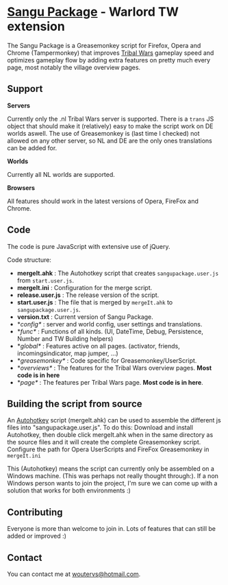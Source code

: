 [Sangu Package](http://www.sangu.be) - Warlord TW extension
=============

The Sangu Package is a Greasemonkey script for Firefox, 
Opera and Chrome (Tampermonkey) that improves [Tribal Wars](http://www.tribalwars.nl) gameplay speed 
and optimizes gameplay flow by
adding extra features on pretty much every page, most notably the village overview pages.

Support
-------

**Servers**

Currently only the .nl Tribal Wars server is supported. There is a `trans` JS object that should
make it (relatively) easy to make the script work on DE worlds aswell. The use of Greasemonkey is (last
time I checked) not allowed on any other server, so NL and DE are the only ones translations
can be added for.

**Worlds**

Currently all NL worlds are supported.

**Browsers**

All features should work in the latest versions of Opera, FireFox and Chrome.

Code
----

The code is pure JavaScript with extensive use of jQuery.

Code structure:

 - **mergeIt.ahk** : The Autohotkey script that creates `sangupackage.user.js` from `start.user.js`.
 - **mergeIt.ini** : Configuration for the merge script.
 - **release.user.js** : The release version of the script.
 - **start.user.js** : The file that is merged by `mergeIt.ahk` to `sangupackage.user.js`.
 - **version.txt** : Current version of Sangu Package.
 - **config\** : server and world config, user settings and translations.
 - **func\** : Functions of all kinds. (UI, DateTime, Debug, Persistence, Number and TW Building helpers)
 - **global\** : Features active on all pages. (activator, friends, incomingsindicator, map jumper, ...)
 - **greasemonkey\** : Code specific for Greasemonkey/UserScript.
 - **overviews\** : The features for the Tribal Wars overview pages. **Most code is in here**
 - **page\** : The features per Tribal Wars page. **Most code is in here**.







Building the script from source
-------------------------------

An [Autohotkey](http://www.autohotkey.com) script (mergeIt.ahk) can be used to assemble the different js files
into "sangupackage.user.js".
To do this: Download and install Autohotkey, then double click mergeIt.ahk when in the same directory as the source files
and it will create the complete Greasemonkey script. Configure the path for Opera UserScripts and FireFox Greasemonkey in
`mergeIt.ini`

This (Autohotkey) means the script can currently only be assembled on a Windows machine. (This was perhaps not really
thought through:). If a non Windows person wants to join the project, I'm sure we can come up with a solution that works
for both environments :)

Contributing
------------

Everyone is more than welcome to join in. Lots of features that can still be added or improved :)

Contact
-------

You can contact me at woutervs@hotmail.com.
